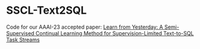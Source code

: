 # SSCL-Text2SQL
Code for our AAAI-23 accepted paper: [Learn from Yesterday: A Semi-Supervised Continual Learning Method for Supervision-Limited Text-to-SQL Task Streams](https://arxiv.org/abs/2211.11226)
